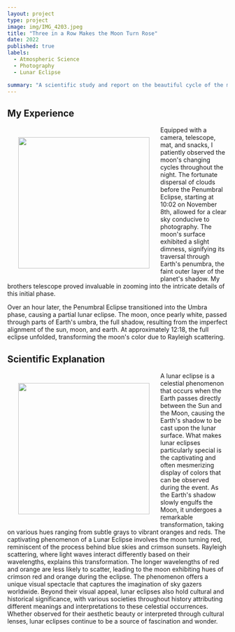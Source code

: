 ```yaml
---
layout: project
type: project
image: img/IMG_4203.jpeg
title: "Three in a Row Makes the Moon Turn Rose"
date: 2022
published: true
labels:
  - Atmospheric Science
  - Photography
  - Lunar Eclipse

summary: "A scientific study and report on the beautiful cycle of the moon and its alignments"
---
```


## My Experience
<img align='left' src='https://raw.githubusercontent.com/ktam808/ktam808.github.io/main/img/IMG_4203.jpeg' width='300' HSPACE='25' VSPACE='25'>
Equipped with a camera, telescope, mat, and snacks, I patiently observed the moon's changing cycles throughout the night. The fortunate dispersal of clouds before the Penumbral Eclipse, starting at 10:02 on November 8th, allowed for a clear sky conducive to photography. The moon's surface exhibited a slight dimness, signifying its traversal through Earth's penumbra, the faint outer layer of the planet's shadow. My brothers telescope proved invaluable in zooming into the intricate details of this initial phase.

Over an hour later, the Penumbral Eclipse transitioned into the Umbra phase, causing a partial lunar eclipse. The moon, once pearly white, passed through parts of Earth's umbra, the full shadow, resulting from the imperfect alignment of the sun, moon, and earth. At approximately 12:18, the full eclipse unfolded, transforming the moon's color due to Rayleigh scattering.

<div></div>

## Scientific Explanation 
<img align='left' src='https://kubrick.htvapps.com/htv-prod-media.s3.amazonaws.com/images/nasa-red-1667652223.jfif?resize=660:*' width='300' HSPACE='25' VSPACE='25'>
A lunar eclipse is a celestial phenomenon that occurs when the Earth passes directly between the Sun and the Moon, causing the Earth's shadow to be cast upon the lunar surface. What makes lunar eclipses particularly special is the captivating and often mesmerizing display of colors that can be observed during the event. As the Earth's shadow slowly engulfs the Moon, it undergoes a remarkable transformation, taking on various hues ranging from subtle grays to vibrant oranges and reds. The captivating phenomenon of a Lunar Eclipse involves the moon turning red, reminiscent of the process behind blue skies and crimson sunsets. Rayleigh scattering, where light waves interact differently based on their wavelengths, explains this transformation. The longer wavelengths of red and orange are less likely to scatter, leading to the moon exhibiting hues of crimson red and orange during the eclipse. The phenomenon offers a unique visual spectacle that captures the imagination of sky gazers worldwide. Beyond their visual appeal, lunar eclipses also hold cultural and historical significance, with various societies throughout history attributing different meanings and interpretations to these celestial occurrences. Whether observed for their aesthetic beauty or interpreted through cultural lenses, lunar eclipses continue to be a source of fascination and wonder.
